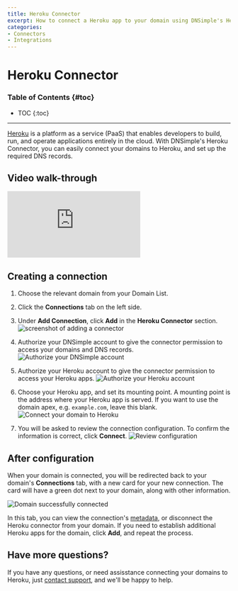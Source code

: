 ```yaml
---
title: Heroku Connector
excerpt: How to connect a Heroku app to your domain using DNSimple's Heroku Connector
categories:
- Connectors
- Integrations
---
```


# Heroku Connector

### Table of Contents {#toc}

* TOC
{:toc}

---

[Heroku](https://www.heroku.com) is a platform as a service (PaaS) that enables developers to build, run, and operate applications entirely in the cloud. With DNSimple's Heroku Connector, you can easily connect your domains to Heroku, and set up the required DNS records.

## Video walk-through

<div class="mb4 aspect-ratio aspect-ratio--16x9 z-0">
  <iframe loading="lazy" src="https://www.youtube.com/embed/Z1I0L1aSIA8" class="aspect-ratio--object" frameborder="0" allow="accelerometer; autoplay; clipboard-write; encrypted-media; gyroscope; picture-in-picture" allowfullscreen=""></iframe>
</div>

## Creating a connection

1. Choose the relevant domain from your Domain List.
2. Click the **Connections** tab on the left side.
3. Under **Add Connection**, click **Add** in the **Heroku Connector** section.
    ![screenshot of adding a connector](/files/add-connector.png)

4. Authorize your DNSimple account to give the connector permission to access your domains and DNS records.
    ![Authorize your DNSimple account](/files/heroku-connector-authenticate-dnsimple.png)

5. Authorize your Heroku account to give the connector permission to access your Heroku apps.
    ![Authorize your Heroku account](/files/heroku-connector-connect-heroku.png)

6. Choose your Heroku app, and set its mounting point.
   <info>
   A mounting point is the address where your Heroku app is served. If you want to use the domain apex, e.g. `example.com`, leave this blank.
   </info>
   ![Connect your domain to Heroku](/files/heroku-connector-connect-domain.png)


6. You will be asked to review the connection configuration. To confirm the information is correct, click **Connect**.
    ![Review configuration](/files/heroku-connector-confirm-config.png)

## After configuration

When your domain is connected, you will be redirected back to your domain's **Connections** tab, with a new card for your new connection. The card will have a green dot next to your domain, along with other information.

![Domain successfully connected](/files/heroku-connector-domain-connected.png)

In this tab, you can view the connection's [metadata](https://en.wikipedia.org/wiki/Metadata), or disconnect the Heroku connector from your domain. If you need to establish additional Heroku apps for the domain, click **Add**, and repeat the process.

## Have more questions?

If you have any questions, or need assisstance connecting your domains to Heroku, just [contact support](https://dnsimple.com/feedback), and we'll be happy to help.
